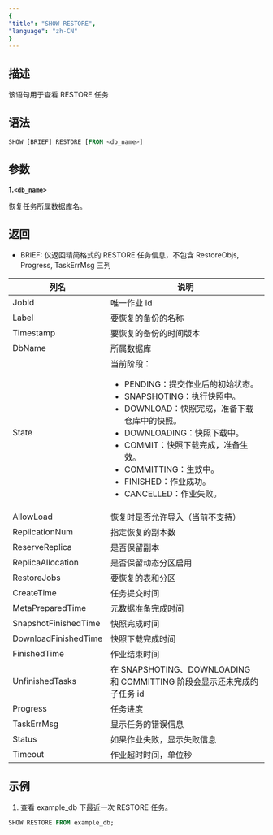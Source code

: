 ```yaml
---
{
"title": "SHOW RESTORE",
"language": "zh-CN"
}
---
```


<!--
Licensed to the Apache Software Foundation (ASF) under one
or more contributor license agreements.  See the NOTICE file
distributed with this work for additional information
regarding copyright ownership.  The ASF licenses this file
to you under the Apache License, Version 2.0 (the
"License"); you may not use this file except in compliance
with the License.  You may obtain a copy of the License at

  http://www.apache.org/licenses/LICENSE-2.0

Unless required by applicable law or agreed to in writing,
software distributed under the License is distributed on an
"AS IS" BASIS, WITHOUT WARRANTIES OR CONDITIONS OF ANY
KIND, either express or implied.  See the License for the
specific language governing permissions and limitations
under the License.
-->

## 描述

该语句用于查看 RESTORE 任务

## 语法

```SQL
SHOW [BRIEF] RESTORE [FROM <db_name>]
```

## 参数

**1.`<db_name>`**

恢复任务所属数据库名。

## 返回

- BRIEF: 仅返回精简格式的 RESTORE 任务信息，不包含 RestoreObjs, Progress, TaskErrMsg 三列

| 列名 | 说明 |
| -- | -- |
| JobId | 唯一作业 id |
| Label | 要恢复的备份的名称 |
| Timestamp | 要恢复的备份的时间版本 |
| DbName | 所属数据库 |
| State | 当前阶段：<ul><li>PENDING：提交作业后的初始状态。</li><li>SNAPSHOTING：执行快照中。</li><li>DOWNLOAD：快照完成，准备下载仓库中的快照。</li><li>DOWNLOADING：快照下载中。</li><li>COMMIT：快照下载完成，准备生效。</li><li>COMMITTING：生效中。</li><li>FINISHED：作业成功。</li><li>CANCELLED：作业失败。</li></ul> |
| AllowLoad | 恢复时是否允许导入（当前不支持）|
| ReplicationNum | 指定恢复的副本数 |
| ReserveReplica | 是否保留副本 |
| ReplicaAllocation | 是否保留动态分区启用 |
| RestoreJobs | 要恢复的表和分区 |
| CreateTime | 任务提交时间 |
| MetaPreparedTime | 元数据准备完成时间 |
| SnapshotFinishedTime | 快照完成时间 |
| DownloadFinishedTime | 快照下载完成时间 |
| FinishedTime | 作业结束时间 |
| UnfinishedTasks | 在 SNAPSHOTING、DOWNLOADING 和 COMMITTING 阶段会显示还未完成的子任务 id |
| Progress |  任务进度 |
| TaskErrMsg | 显示任务的错误信息 |
| Status | 如果作业失败，显示失败信息 |
| Timeout | 作业超时时间，单位秒 |

## 示例

1. 查看 example_db 下最近一次 RESTORE 任务。

```sql
SHOW RESTORE FROM example_db;
```
